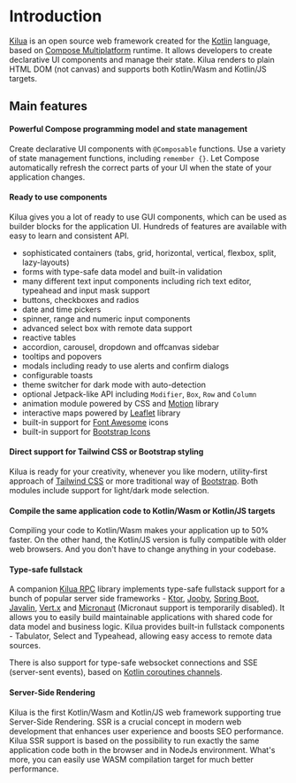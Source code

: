 # Introduction

[Kilua](https://kilua.dev) is an open source web framework created for the [Kotlin](https://kotlinlang.org/) language, based on [Compose Multiplatform](https://www.jetbrains.com/lp/compose-multiplatform/) runtime. It allows developers to create declarative UI components and manage their state. Kilua renders to plain HTML DOM (not canvas) and supports both Kotlin/Wasm and Kotlin/JS targets.

## Main features

#### Powerful Compose programming model and state management

Create declarative UI components with `@Composable` functions. Use a variety of state management functions, including `remember {}`. Let Compose automatically refresh the correct parts of your UI when the state of your application changes.&#x20;

#### **Ready to use components**

Kilua gives you a lot of ready to use GUI components, which can be used as builder blocks for the application UI. Hundreds of features are available with easy to learn and consistent API.

* sophisticated containers (tabs, grid, horizontal, vertical, flexbox, split, lazy-layouts)
* forms with type-safe data model and built-in validation
* many different text input components including rich text editor, typeahead and input mask support
* buttons, checkboxes and radios
* date and time pickers
* spinner, range and numeric input components
* advanced select box with remote data support
* reactive tables
* accordion, carousel, dropdown and offcanvas sidebar
* tooltips and popovers
* modals including ready to use alerts and confirm dialogs
* configurable toasts
* theme switcher for dark mode with auto-detection
* optional Jetpack-like API including `Modifier`, `Box`, `Row` and `Column`
* animation module powered by CSS and [Motion](https://motion.dev/) library
* interactive maps powered by [Leaflet](https://leafletjs.com/) library
* built-in support for [Font Awesome](https://fontawesome.com/) icons
* built-in support for [Bootstrap Icons](https://icons.getbootstrap.com/)

#### Direct support for Tailwind CSS or Bootstrap styling

Kilua is ready for your creativity, whenever you like modern, utility-first approach of [Tailwind CSS](https://tailwindcss.com/) or more traditional way of [Bootstrap](https://getbootstrap.com/). Both modules include support for light/dark mode selection.

#### **Compile the same application code to Kotlin/Wasm or Kotlin/JS targets**

Compiling your code to Kotlin/Wasm makes your application up to 50% faster. On the other hand, the Kotlin/JS version is fully compatible with older web browsers. And you don't have to change anything in your codebase.

#### **Type-safe fullstack**

A companion [Kilua RPC](https://github.com/rjaros/kilua-rpc) library implements type-safe fullstack support for a bunch of popular server side frameworks - [Ktor](https://ktor.io), [Jooby](https://jooby.io), [Spring Boot](https://spring.io/projects/spring-boot), [Javalin](https://javalin.io), [Vert.x](https://vertx.io) and [Micronaut](https://micronaut.io) (Micronaut support is temporarily disabled). It allows you to easily build maintainable applications with shared code for data model and business logic. Kilua provides built-in fullstack components - Tabulator, Select and Typeahead, allowing easy access to remote data sources.&#x20;

There is also support for type-safe websocket connections and SSE (server-sent events), based on [Kotlin coroutines channels](https://kotlinlang.org/docs/reference/coroutines/channels.html).

#### Server-Side Rendering

Kilua is the first Kotlin/Wasm and Kotlin/JS web framework supporting true Server-Side Rendering. SSR is a crucial concept in modern web development that enhances user experience and boosts SEO performance. Kilua SSR support is based on the possibility to run exactly the same application code both in the browser and in NodeJs environment. What's more, you can easily use WASM compilation target for much better performance.

